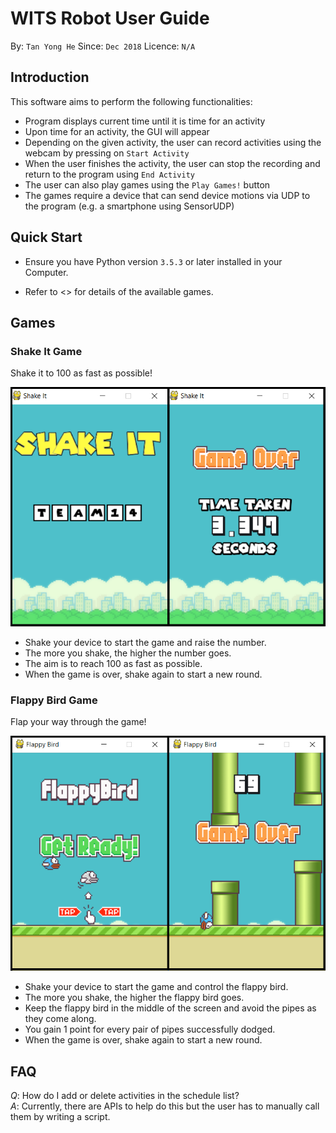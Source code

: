 # WITS Robot User Guide  

By: `Tan Yong He`      Since: `Dec 2018`      Licence: `N/A`


## Introduction

This software aims to perform the following functionalities:

* Program displays current time until it is time for an activity
* Upon time for an activity, the GUI will appear
* Depending on the given activity, the user can record activities using the webcam by pressing on `Start Activity`
* When the user finishes the activity, the user can stop the recording and return to the program using `End Activity`
* The user can also play games using the `Play Games!` button
* The games require a device that can send device motions via UDP to the program (e.g. a smartphone using SensorUDP)


## Quick Start

* Ensure you have Python version `3.5.3` or later installed in your Computer.

* Refer to <<Games>> for details of the available games.


## Games


### Shake It Game

Shake it to 100 as fast as possible!

![Shake It Screenshot](images/shakeit_screenshot.png)

* Shake your device to start the game and raise the number.
* The more you shake, the higher the number goes.
* The aim is to reach 100 as fast as possible.
* When the game is over, shake again to start a new round.


### Flappy Bird Game

Flap your way through the game!

![Flappy Screenshot](images/flappy_screenshot.png)

* Shake your device to start the game and control the flappy bird.
* The more you shake, the higher the flappy bird goes.
* Keep the flappy bird in the middle of the screen and avoid the pipes as they come along.
* You gain 1 point for every pair of pipes successfully dodged.
* When the game is over, shake again to start a new round.


## FAQ

*Q*: How do I add or delete activities in the schedule list?  
*A*: Currently, there are APIs to help do this but the user has to manually call them by writing a script.  

